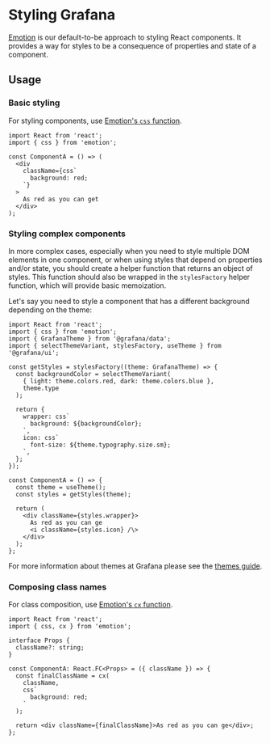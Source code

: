 # Styling Grafana

[Emotion](https://emotion.sh/docs/introduction) is our default-to-be approach to styling React components. It provides a way for styles to be a consequence of properties and state of a component.

## Usage

### Basic styling

For styling components, use [Emotion's `css` function](https://emotion.sh/docs/emotion#css).

```tsx
import React from 'react';
import { css } from 'emotion';

const ComponentA = () => (
  <div
    className={css`
      background: red;
    `}
  >
    As red as you can get
  </div>
);
```

### Styling complex components

In more complex cases, especially when you need to style multiple DOM elements in one component, or when using styles that depend on properties and/or state, you should create a helper function that returns an object of styles. This function should also be wrapped in the `stylesFactory` helper function, which will provide basic memoization.

Let's say you need to style a component that has a different background depending on the theme:

```tsx
import React from 'react';
import { css } from 'emotion';
import { GrafanaTheme } from '@grafana/data';
import { selectThemeVariant, stylesFactory, useTheme } from '@grafana/ui';

const getStyles = stylesFactory((theme: GrafanaTheme) => {
  const backgroundColor = selectThemeVariant(
    { light: theme.colors.red, dark: theme.colors.blue },
    theme.type
  );

  return {
    wrapper: css`
      background: ${backgroundColor};
    `,
    icon: css`
      font-size: ${theme.typography.size.sm};
    `,
  };
});

const ComponentA = () => {
  const theme = useTheme();
  const styles = getStyles(theme);

  return (
    <div className={styles.wrapper}>
      As red as you can ge
      <i className={styles.icon} /\>
    </div>
  );
};
```

For more information about themes at Grafana please see the [themes guide](./themes.md).

### Composing class names

For class composition, use [Emotion's `cx` function](https://emotion.sh/docs/emotion#cx).

```tsx
import React from 'react';
import { css, cx } from 'emotion';

interface Props {
  className?: string;
}

const ComponentA: React.FC<Props> = ({ className }) => {
  const finalClassName = cx(
    className,
    css`
      background: red;
    `
  );

  return <div className={finalClassName}>As red as you can ge</div>;
};
```
